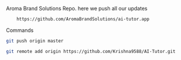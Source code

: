 Aroma Brand Solutions Repo. here we push all our updates

```sh
    https://github.com/AromaBrandSolutions/ai-tutor.app
```


Commands
```bash
git push origin master
```

```bash
git remote add origin https://github.com/Krishna9588/AI-Tutor.git
```
